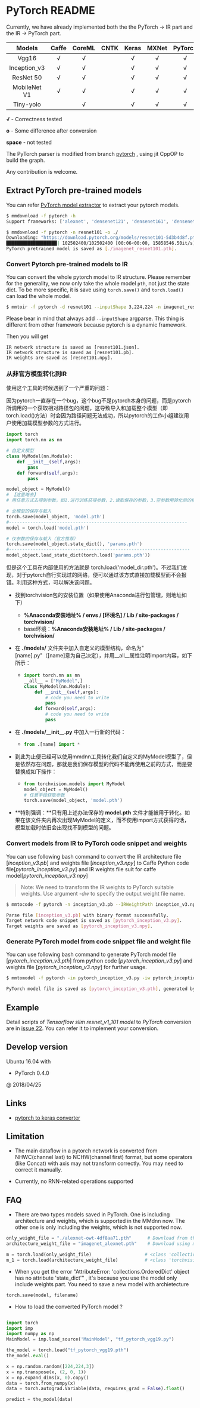 # PyTorch README

Currently, we have already implemented both the the PyTorch -> IR part and the IR -> PyTorch part.

Models                   | Caffe | CoreML | CNTK | Keras | MXNet | PyTorch | TensorFlow| Onnx
:-----------------------:|:-----:|:------:|:----:|:-----:|:-----:|:-------:|:------:|:------:|
Vgg16                    |   √   |   √    |      |   √   |   √   |    √    | √       | √
Inception_v3             |   √   |   √    |      |   √   |   √   |    √    | √       | √
ResNet 50                |   √   |   √    |      |   √   |   √   |    √    | √       | √
MobileNet V1             |   √   |   √    |      |   √   |   √   |    √    | √       | √
Tiny-yolo                |       |   √    |      |   √   |   √   |    √    | √       | √

**√** - Correctness tested

**o** - Some difference after conversion

**space** - not tested


The PyTorch parser is modified from branch [pytorch](https://github.com/Microsoft/MMdnn/tree/pytorch) , using jit CppOP to build the graph.

Any contribution is welcome.

## Extract PyTorch pre-trained models

You can refer [PyTorch model extractor](https://github.com/Microsoft/MMdnn/blob/master/mmdnn/conversion/examples/pytorch/extractor.py) to extract your pytorch models.

```bash
$ mmdownload -f pytorch -h
Support frameworks: ['alexnet', 'densenet121', 'densenet161', 'densenet169', 'densenet201', 'inception_v3', 'resnet101', 'resnet152', 'resnet18', 'resnet34', 'resnet50', 'vgg11', 'vgg11_bn', 'vgg13', 'vgg13_bn', 'vgg16', 'vgg16_bn', 'vgg19', 'vgg19_bn']

$ mmdownload -f pytorch -n resnet101 -o ./
Downloading: "https://download.pytorch.org/models/resnet101-5d3b4d8f.pth" to /home/ruzhang/.torch/models/resnet101-5d3b4d8f.pth
███████████████████| 102502400/102502400 [00:06<00:00, 15858546.50it/s]
PyTorch pretrained model is saved as [./imagenet_resnet101.pth].

```

### Convert Pytorch pre-trained models to IR
You can convert the whole pytorch model to IR structure. Please remember for the generality, we now only take the whole model `pth`, not just the state dict. To be more specific, it is save using `torch.save()` and `torch.load()` can load the whole model.

```bash
$ mmtoir -f pytorch -d resnet101 --inputShape 3,224,224 -n imagenet_resnet101.pth
```

Please bear in mind that always add `--inputShape` argparse. This thing is different from other framework because pytorch is a dynamic framework.

Then you will get
```
IR network structure is saved as [resnet101.json].
IR network structure is saved as [resnet101.pb].
IR weights are saved as [resnet101.npy].
```

### 从非官方模型转化到IR

使用这个工具的时候遇到了一个严重的问题：

因为pytorch一直存在一个bug，这个bug不是pytorch本身的问题，而是pytorch所调用的一个获取相对路径包的问题，这导致导入和加载整个模型（即torch.load()方法）时会因为路径问题无法成功，所以pytorch的工作小组建议用户使用加载模型参数的方式进行。

```python
import torch
import torch.nn as nn

# 自定义模型
class MyModel(nn.Module):
    def __init__(self,args):
        pass
    def forward(self,args):
        pass

model_object = MyModel()
# 【这里略去】
# 用任意方式去得到参数，如1.进行训练获得参数，2.读取保存的参数，3.空参数用转化后的模型训练

# 全模型的保存与载入
torch.save(model_object, 'model.pth')
#-------------------------------------------------------------------
model = torch.load('model.pth')

# 仅参数的保存与载入（官方推荐）
torch.save(model_object.state_dict(), 'params.pth')
#--------------------------------------------------------------------
model_object.load_state_dict(torch.load('params.pth'))
```



但是这个工具在内部使用的方法就是 torch.load('model\_dir.pth')。不过我们发现，对于pytorch自行实现过的网络，便可以通过该方式直接加载模型而不会报错。利用这种方式，可以解决该问题。

- 找到torchvision包的安装位置（如果使用Anaconda进行包管理，则地址如下）

  - **%Anaconda安装地址% / envs / [环境名] / Lib / site-packages / torchvision/** 
  - base环境：**%Anaconda安装地址% / Lib / site-packages / torchvision/** 

- 在 **./models/** 文件夹中加入自定义的模型结构，命名为"[name].py"（[name]意为自己决定），并用\_\_all\_\_属性注明import内容，如下所示：

  -  ```python
     import torch.nn as nn
     __all__ = ["MyModel",]
     class MyModel(nn.Module):
         def __init__(self,args):
             # code you need to write
             pass
         def forward(self,args):
             # code you need to write
             pass
     ```

- 在 **./models/\_\_init\_\_.py** 中加入一行新的代码：

  - ```python
    from .[name] import *
    ```

- 到此为止便已经可以使用mmdnn工具转化我们自定义的MyModel模型了，但是依然存在问题，那就是我们保存模型的代码不能再使用之前的方式，而是要替换成如下操作：

  - ```python
    from torchvision.models import MyModel
    model_object = MyModel()
    # 任意手段获取参数
    torch.save(model_object, 'model.pth')
    ```

- **特别强调：**只有用上述办法保存的 **model.pth** 文件才能被用于转化。如果在该文件夹内再次出现MyModel的定义，而不使用import方式获得的话，模型加载时依旧会出现找不到模型的问题。

### Convert models from IR to PyTorch code snippet and weights

You can use following bash command to convert the IR architecture file [*inception_v3.pb*] and weights file [*inception_v3.npy*] to Caffe Python code file[*pytorch_inception_v3.py*] and IR weights file suit for caffe model[*pytorch_inception_v3.npy*]

> Note: We need to transform the IR weights to PyTorch suitable weights. Use argument *-dw* to specify the output weight file name.

```bash
$ mmtocode -f pytorch -n inception_v3.pb --IRWeightPath inception_v3.npy --dstModelPath pytorch_inception_v3.py -dw pytorch_inception_v3.npy

Parse file [inception_v3.pb] with binary format successfully.
Target network code snippet is saved as [pytorch_inception_v3.py].
Target weights are saved as [pytorch_inception_v3.npy].
```

### Generate PyTorch model from code snippet file and weight file

You can use following bash command to generate PyTorch model file [*pytorch_inception_v3.pth*] from python code [*pytorch_inception_v3.py*] and weights file [*pytorch_inception_v3.npy*] for further usage.

```bash
$ mmtomodel -f pytorch -in pytorch_inception_v3.py -iw pytorch_inception_v3.npy -o pytorch_inception_v3.pth

PyTorch model file is saved as [pytorch_inception_v3.pth], generated by [pytorch_inception_v3.py] and [pytorch_inception_v3.npy]. Notice that you may need [pytorch_inception_v3.py] to load the model back.

```

## Example

Detail scripts of *Tensorflow slim resnet_v1_101 model* to *PyTorch* conversion are in [issue 22](https://github.com/Microsoft/MMdnn/issues/22). You can refer it to implement your conversion.

## Develop version

Ubuntu 16.04 with

- PyTorch 0.4.0

@ 2018/04/25

## Links

- [pytorch to keras converter](https://github.com/nerox8664/pytorch2keras)

## Limitation

- The main dataflow in a pytorch network is converted from NHWC(channel last) to NCHW(channel first) format, but some operators (like Concat) with axis may not transform correctly. You may need to correct it manually.

- Currently, no RNN-related operations supported

## FAQ

- There are two types models saved in PyTorch. One is including architecture and weights, which is supported in the MMdnn now. The other  one is only including the weights, which is not supported now.

```python
only_weight_file = "./alexnet-owt-4df8aa71.pth"      # Download from the model zoo
architecture_weight_file = "imagenet_alexnet.pth"    # Download using mmdownload()

m = torch.load(only_weight_file)                    # <class 'collections.OrderedDict'>
m_1 = torch.load(architecture_weight_file)          # <class 'torchvision.models.alexnet.AlexNet'> supported!

```
- When you get the error "AttributeError: 'collections.OrderedDict' object has no attribute 'state_dict'" , it's because you use the model only include weights part. You need to save a new model with archietecture

```python
torch.save(model, filename)
```

- How to load the converted PyTorch model ?

```python

import torch
import imp
import numpy as np
MainModel = imp.load_source('MainModel', "tf_pytorch_vgg19.py")

the_model = torch.load("tf_pytorch_vgg19.pth")
the_model.eval()

x = np.random.random([224,224,3])
x = np.transpose(x, (2, 0, 1))
x = np.expand_dims(x, 0).copy()
data = torch.from_numpy(x)
data = torch.autograd.Variable(data, requires_grad = False).float()

predict = the_model(data)


```


